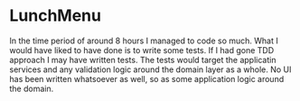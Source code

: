 # LunchMenu
In the time period of around 8 hours I managed to code so much. What I would have liked to have done is to write some tests. If I had gone TDD approach I may have written tests. The tests would target the applicatin services and any validation logic around the domain layer as a whole. No UI has been written whatsoever as well, so as some application logic around the domain.
